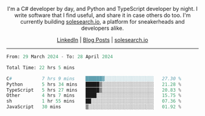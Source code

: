 <p align="center">I'm a C# developer by day, and Python and TypeScript developer by night. I write software that I find useful, and share it in case others do too. I'm currently building <a href="https://solesearch.io">solesearch.io</a>, a platform for sneakerheads and developers alike.</p>
<p align="center">
  <a href="https://www.linkedin.com/in/peter-rauscher">LinkedIn</a>
  |
  <a href="https://dev.to/peterrauscher">Blog Posts</a>
  |
  <a href="https://solesearch.io">solesearch.io</a>
</p>
<hr/>
<!--START_SECTION:waka-->

```python
From: 29 March 2024 - To: 28 April 2024

Total Time: 22 hrs 5 mins

C#           7 hrs 9 mins    ██████▓░░░░░░░░░░░░░░░░░░   27.30 %
Python       5 hrs 34 mins   █████▒░░░░░░░░░░░░░░░░░░░   21.28 %
TypeScript   5 hrs 27 mins   █████▒░░░░░░░░░░░░░░░░░░░   20.83 %
Other        4 hrs 7 mins    ████░░░░░░░░░░░░░░░░░░░░░   15.75 %
sh           1 hr 55 mins    ██░░░░░░░░░░░░░░░░░░░░░░░   07.36 %
JavaScript   30 mins         ▒░░░░░░░░░░░░░░░░░░░░░░░░   01.92 %
```

<!--END_SECTION:waka-->
